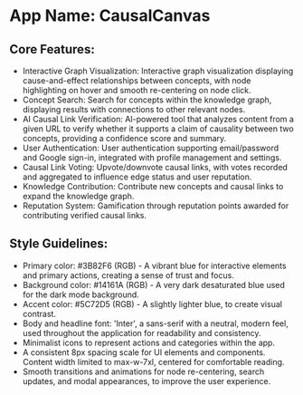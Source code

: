 # **App Name**: CausalCanvas

## Core Features:

- Interactive Graph Visualization: Interactive graph visualization displaying cause-and-effect relationships between concepts, with node highlighting on hover and smooth re-centering on node click.
- Concept Search: Search for concepts within the knowledge graph, displaying results with connections to other relevant nodes.
- AI Causal Link Verification: AI-powered tool that analyzes content from a given URL to verify whether it supports a claim of causality between two concepts, providing a confidence score and summary.
- User Authentication: User authentication supporting email/password and Google sign-in, integrated with profile management and settings.
- Causal Link Voting: Upvote/downvote causal links, with votes recorded and aggregated to influence edge status and user reputation.
- Knowledge Contribution: Contribute new concepts and causal links to expand the knowledge graph.
- Reputation System: Gamification through reputation points awarded for contributing verified causal links.

## Style Guidelines:

- Primary color: #3B82F6 (RGB) - A vibrant blue for interactive elements and primary actions, creating a sense of trust and focus.
- Background color: #14161A (RGB) - A very dark desaturated blue used for the dark mode background.
- Accent color: #5C72D5 (RGB) - A slightly lighter blue, to create visual contrast.
- Body and headline font: 'Inter', a sans-serif with a neutral, modern feel, used throughout the application for readability and consistency.
- Minimalist icons to represent actions and categories within the app.
- A consistent 8px spacing scale for UI elements and components. Content width limited to max-w-7xl, centered for comfortable reading.
- Smooth transitions and animations for node re-centering, search updates, and modal appearances, to improve the user experience.